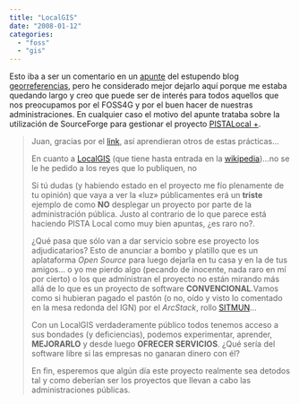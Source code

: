 ```yaml
---
title: "LocalGIS"
date: "2008-01-12"
categories: 
  - "foss"
  - "gis"
---
```


Esto iba a ser un comentario en un [apunte](http://georeferencias.wordpress.com/2008/01/10/pistalocal-aterriza-en-sourceforge/) del estupendo blog [georreferencias](http://georeferencias.wordpress.com), pero he considerado mejor dejarlo aquí porque me estaba quedando largo y creo que puede ser de interés para todos aquellos que nos preocupamos por el FOSS4G y por el buen hacer de nuestras administraciones. En cualquier caso el motivo del apunte trataba sobre la utilización de SourceForge para gestionar el proyecto [PISTALocal +](http://www.pistalocal.es/).

> Juan, gracias por el [link](http://www.sourceforge.net/projects/pistalocalplus), así aprendieran otros de estas prácticas...
> 
> En cuanto a [LocalGIS](http://www.localgis.es/) (que tiene hasta entrada en la [wikipedia](http://es.wikipedia.org/wiki/LocalGIS))...no se le he pedido a los reyes que lo publiquen, no
> 
> Si tú dudas (y habiendo estado en el proyecto me fío plenamente de tu opinión) que vaya a ver la «luz» públicamentes erá un **triste** ejemplo de como **NO** desplegar un proyecto por parte de la administración pública. Justo al contrario de lo que parece está haciendo PISTA Local como muy bien apuntas, ¿es raro no?.
> 
> ¿Qué pasa que sólo van a dar servicio sobre ese proyecto los adjudicatarios? Esto de anunciar a bombo y platillo que es un aplataforma _Open Source_ para luego dejarla en tu casa y en la de tus amigos... o yo me pierdo algo (pecando de inocente, nada raro en mí por cierto) o los que administran el proyecto no están mirando más allá de lo que es un proyecto de software **CONVENCIONAL**.Vamos como si hubieran pagado el pastón (o no, oído y visto lo comentado en la mesa redonda del IGN) por el _ArcStack_, rollo [SITMUN](http://www.sitmun.org/es/index.php)...
> 
> Con un LocalGIS verdaderamente público todos tenemos acceso a sus bondades (y deficiencias), podemos experimentar, aprender, **MEJORARLO** y desde luego **OFRECER SERVICIOS**. ¿Qué sería del software libre si las empresas no ganaran dinero con él?
> 
> En fin, esperemos que algún día este proyecto realmente sea detodos tal y como deberían ser los proyectos que llevan a cabo las administraciones públicas.
